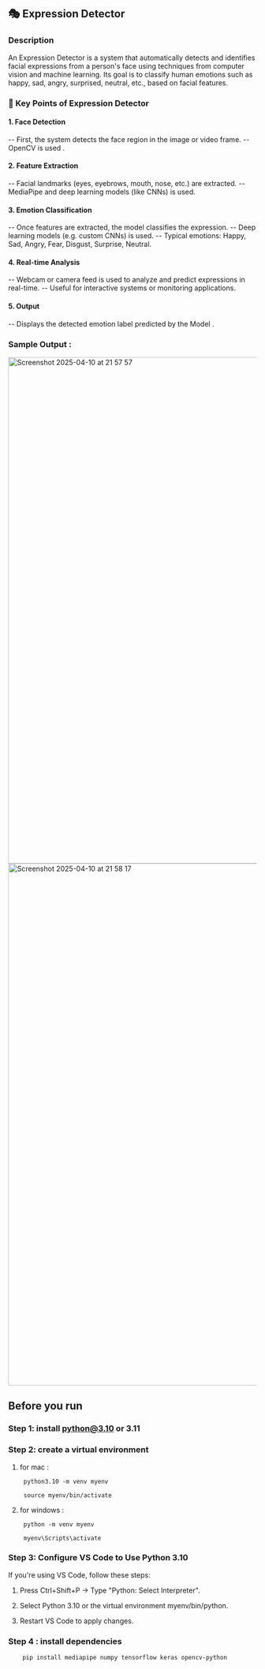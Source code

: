 ## 🎭 Expression Detector 

### Description

An Expression Detector is a system that automatically detects and identifies facial expressions from a person's face using techniques from computer vision and machine learning. Its goal is to classify human emotions such as happy, sad, angry, surprised, neutral, etc., based on facial features.

### 🔑 Key Points of Expression Detector

#### 1. Face Detection

-- First, the system detects the face region in the image or video frame.
-- OpenCV is used .

#### 2. Feature Extraction

-- Facial landmarks (eyes, eyebrows, mouth, nose, etc.) are extracted.
--  MediaPipe and deep learning models (like CNNs) is used.

#### 3. Emotion Classification

-- Once features are extracted, the model classifies the expression.
-- Deep learning models (e.g. custom CNNs) is used.
-- Typical emotions: Happy, Sad, Angry, Fear, Disgust, Surprise, Neutral.

#### 4. Real-time Analysis 

-- Webcam or camera feed is used to analyze and predict expressions in real-time.
-- Useful for interactive systems or monitoring applications.

#### 5. Output

-- Displays the detected emotion label predicted by the Model .


### Sample Output :


<img width="1027" alt="Screenshot 2025-04-10 at 21 57 57" src="https://github.com/user-attachments/assets/e10d9bb2-c3d5-4230-a8f5-4cfba620a0fd" />

<img width="1059" alt="Screenshot 2025-04-10 at 21 58 17" src="https://github.com/user-attachments/assets/d2bc4b9b-e2ab-4112-a65e-9e0453415825" />





## Before you run 

### Step 1: install python@3.10 or 3.11

### Step 2:  create a virtual environment 

1. for mac :

        python3.10 -m venv myenv

        source myenv/bin/activate


2. for windows : 

        python -m venv myenv

        myenv\Scripts\activate


### Step 3: Configure VS Code to Use Python 3.10

If you're using VS Code, follow these steps:

1. Press Ctrl+Shift+P → Type "Python: Select Interpreter".
   
2. Select Python 3.10 or the virtual environment myenv/bin/python.
   
3. Restart VS Code to apply changes.



### Step 4 : install dependencies 

        pip install mediapipe numpy tensorflow keras opencv-python






